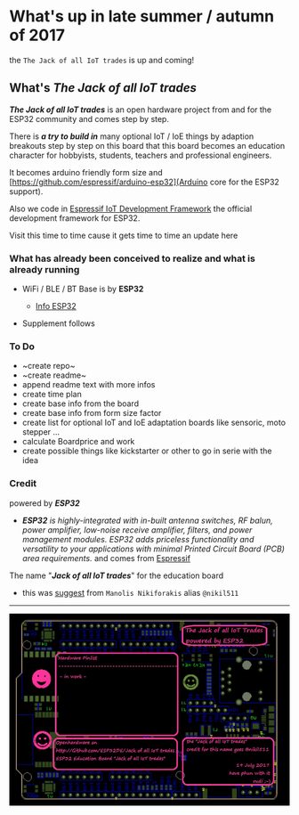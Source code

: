 # What's up in late summer / autumn of 2017

the `The Jack of all IoT trades` is up and coming!


## What's ***The Jack of all IoT trades***

***The Jack of all IoT trades*** is an open hardware project from and for the ESP32 community and comes step by step.

There is **_a try to build in_** many optional IoT / IoE things by adaption breakouts step by step on this board that this board becomes an education character for hobbyists, students, teachers and professional engineers.

It becomes arduino friendly form size and [https://github.com/espressif/arduino-esp32](Arduino core for the ESP32 support). 

Also we code in [Espressif IoT Development Framework](https://github.com/espressif/esp-idf) the official development framework for ESP32.

Visit this time to time cause it gets time to time an update here

### What has already been conceived to realize and what is already running  

- WiFi / BLE / BT Base is by **ESP32**
  - [Info ESP32](http://espressif.com/en/products/hardware/esp32/overview)

- Supplement follows


### To Do
- ~create repo~ 
- ~create readme~
- append readme text with more infos
- create time plan
- create base info from the board
- create base info from form size factor
- create list for optional IoT and IoE adaptation boards like sensoric, moto stepper ...
- calculate Boardprice and work
- create possible things like kickstarter or other to go in serie with the idea


### Credit

powered by ***ESP32***
- ***ESP32*** _is highly-integrated with in-built antenna switches, RF balun, power amplifier, low-noise receive amplifier, filters, and power management modules. ESP32 adds priceless functionality and versatility to your applications with minimal Printed Circuit Board (PCB) area requirements._ and comes from [Espressif](http://espressif.com/en/products/hardware/esp32/overview) 


The name "***Jack of all IoT trades***" for the education board 
- this was [suggest](https://twitter.com/nikil511/status/868445425086418944) from `Manolis Nikiforakis` alias ``@nikil511``  


--------------------------------------------------------------------------------------------------

![pic](https://raw.githubusercontent.com/ESP32DE/Jack_of_all_IoT_trades/master/Board/DraftDesign/Draft-Design-R1-Jack_of_all_IoT_trades.jpg)
